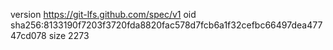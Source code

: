 version https://git-lfs.github.com/spec/v1
oid sha256:8133190f7203f3720fda8820fac578d7fcb6a1f32cefbc66497dea47747cd078
size 2273
